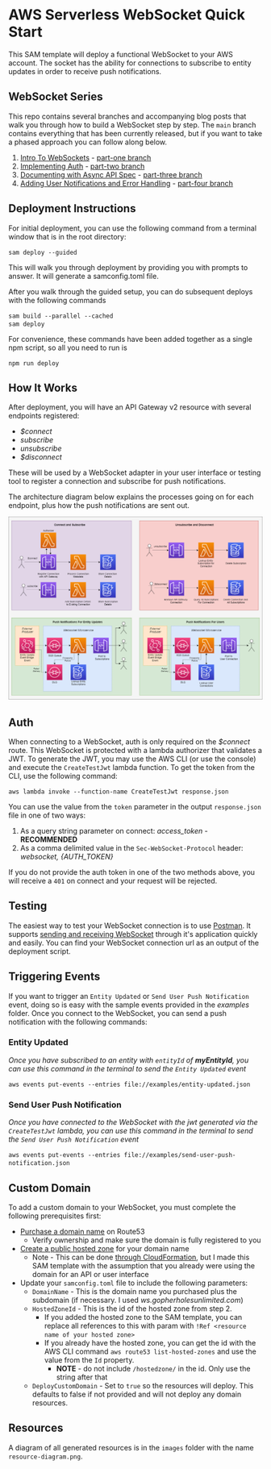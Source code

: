 # AWS Serverless WebSocket Quick Start

This SAM template will deploy a functional WebSocket to your AWS account. The socket has the ability for connections to subscribe to entity updates in order to receive push notifications. 

## WebSocket Series

This repo contains several branches and accompanying blog posts that walk you through how to build a WebSocket step by step. The `main` branch contains everything that has been currently released, but if you want to take a phased approach you can follow along below.

1. [Intro To WebSockets](https://www.readysetcloud.io/blog/allen.helton/intro-to-aws-websockets/) - [part-one branch](https://github.com/allenheltondev/serverless-websockets/tree/part-one)
2. [Implementing Auth](https://www.readysetcloud.io/blog/allen.helton/intro-to-aws-websockets-part-two/) - [part-two branch](https://github.com/allenheltondev/serverless-websockets/tree/part-two)
3. [Documenting with Async API Spec](https://www.readysetcloud.io/blog/allen.helton/intro-to-aws-websockets-part-three/) - [part-three branch](https://github.com/allenheltondev/serverless-websockets/tree/part-three)
4. [Adding User Notifications and Error Handling](https://www.readysetcloud.io/blog/allen.helton/intro-to-aws-websockets-part-four/) - [part-four branch](https://github.com/allenheltondev/serverless-websockets/tree/part-four)

## Deployment Instructions

For initial deployment, you can use the following command from a terminal window that is in the root directory:
```
sam deploy --guided
```

This will walk you through deployment by providing you with prompts to answer. It will generate a samconfig.toml file.

After you walk through the guided setup, you can do subsequent deploys with the following commands

```
sam build --parallel --cached
sam deploy
```

For convenience, these commands have been added together as a single npm script, so all you need to run is 

```
npm run deploy
```

## How It Works

After deployment, you will have an API Gateway v2 resource with several endpoints registered:

* *$connect*
* *subscribe*
* *unsubscribe*
* *$disconnect*

These will be used by a WebSocket adapter in your user interface or testing tool to register a connection and subscribe for push notifications.

The architecture diagram below explains the processes going on for each endpoint, plus how the push notifications are sent out.

![Architecture Diagram](</images/Architecture Diagram - User Notifications.png>)

## Auth

When connecting to a WebSocket, auth is only required on the *$connect* route. This WebSocket is protected with a lambda authorizer that validates a JWT. To generate the JWT, you may use the AWS CLI (or use the console) and execute the `CreateTestJwt` lambda function. To get the token from the CLI, use the following command:

```
aws lambda invoke --function-name CreateTestJwt response.json
```

You can use the value from the `token` parameter in the output `response.json` file in one of two ways:

1. As a query string parameter on connect: *access_token* - **RECOMMENDED**
2. As a comma delimited value in the `Sec-WebSocket-Protocol` header: *websocket, {AUTH_TOKEN}*

If you do not provide the auth token in one of the two methods above, you will receive a `401` on connect and your request will be rejected.

## Testing

The easiest way to test your WebSocket connection is to use [Postman](https://www.postman.com). It supports [sending and receiving WebSocket](https://blog.postman.com/postman-supports-websocket-apis/) through it's application quickly and easily. You can find your WebSocket connection url as an output of the deployment script. 

## Triggering Events

If you want to trigger an `Entity Updated` or `Send User Push Notification` event, doing so is easy with the sample events provided in the *examples* folder. Once you connect to the WebSocket, you can send a push notification with the following commands:

### Entity Updated

*Once you have subscribed to an entity with `entityId` of **myEntityId**, you can use this command in the terminal to send the `Entity Updated` event*

```
aws events put-events --entries file://examples/entity-updated.json
```

### Send User Push Notification

*Once you have connected to the WebSocket with the jwt generated via the `CreateTestJwt` lambda, you can use this command in the terminal to send the `Send User Push Notification` event*

```
aws events put-events --entries file://examples/send-user-push-notification.json
```

## Custom Domain

To add a custom domain to your WebSocket, you must complete the following prerequisites first:

* [Purchase a domain name](https://docs.aws.amazon.com/Route53/latest/DeveloperGuide/domain-register.html) on Route53
    * Verify ownership and make sure the domain is fully registered to you
* [Create a public hosted zone](https://docs.aws.amazon.com/Route53/latest/DeveloperGuide/CreatingHostedZone.html) for your domain name 
    * Note - This can be done [through CloudFormation](https://docs.aws.amazon.com/AWSCloudFormation/latest/UserGuide/aws-resource-route53-hostedzone.html), but I made this SAM template with the assumption that you already were using the domain for an API or user interface
* Update your `samconfig.toml` file to include the following parameters:
    * `DomainName` - This is the domain name you purchased plus the subdomain (if necessary. I used *ws.gopherholesunlimited.com*)
    * `HostedZoneId` - This is the id of the hosted zone from step 2.
        * If you added the hosted zone to the SAM template, you can replace all references to this with param with `!Ref <resource name of your hosted zone>`
        * If you already have the hosted zone, you can get the id with the AWS CLI command `aws route53 list-hosted-zones` and use the value from the `Id` property. 
            * **NOTE** - do not include `/hostedzone/` in the id. Only use the string after that
    * `DeployCustomDomain` - Set to `true` so the resources will deploy. This defaults to false if not provided and will not deploy any domain resources.

## Resources

A diagram of all generated resources is in the `images` folder with the name `resource-diagram.png`.